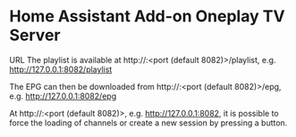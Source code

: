 # Home Assistant Add-on Oneplay TV Server

URL
The playlist is available at http://<server address or name>:<port (default 8082)>/playlist, e.g. http://127.0.0.1:8082/playlist

The EPG can then be downloaded from http://<server address or name>:<port (default 8082)>/epg, e.g. http://127.0.0.1:8082/epg

At http://<server address or name>:<port (default 8082)>, e.g. http://127.0.0.1:8082, it is possible to force the loading of channels or create a new session by pressing a button.
